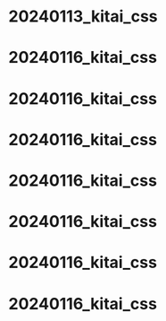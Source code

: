 # 20240113_kitai_css
# 20240116_kitai_css
# 20240116_kitai_css
# 20240116_kitai_css
# 20240116_kitai_css
# 20240116_kitai_css
# 20240116_kitai_css
# 20240116_kitai_css
